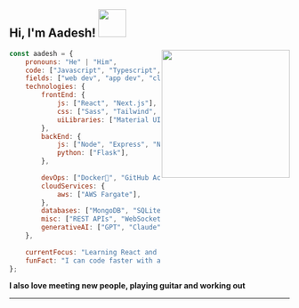 <h2> Hi, I'm Aadesh! <img src="https://media.giphy.com/media/mGcNjsfWAjY5AEZNw6/giphy.gif" width="50"></h2>
<img align='right' src="[https://media.giphy.com/media/ieyl9zmCjO4b4t6qoY/giphy.gif](https://camo.githubusercontent.com/7cab7453b50c32be4c3605a42cb5e509644666999796555e759d06a9facf6b4a/68747470733a2f2f63646e2e6472696262626c652e636f6d2f75736572732f323133313939332f73637265656e73686f74732f343934383733362f74686f75676874776f726b732d6769665f6472696262626c652e676966)" width="230">



```javascript
const aadesh = {
    pronouns: "He" | "Him",
    code: ["Javascript", "Typescript", "HTML", "CSS", "Ruby", "Python", "Java", "C", "C++", "PHP", "Rust", "Golang", "SQL"],
    fields: ["web dev", "app dev", "cloud computing", "UI/UX", "tech trends"],
    technologies: {
        frontEnd: {
            js: ["React", "Next.js"],
            css: ["Sass", "Tailwind", "Bootstrap"],
            uiLibraries: ["Material UI", "Chakra UI"],
        },
        backEnd: {
            js: ["Node", "Express", "NestJS"],
            python: ["Flask"],
        },
        
        devOps: ["Docker🐳", "GitHub Actions"],
        cloudServices: {
            aws: ["AWS Fargate"],
        },
        databases: ["MongoDB", "SQLite", "Firebase Realtime DB", "redis", "MS Access"],
        misc: ["REST APIs", "WebSockets"],
        generativeAI: ["GPT", "Claude"],
    },
    
    currentFocus: "Learning React and Tailwind",
    funFact: "I can code faster with a monster in hand!"
};
```

<b>I also love meeting new people, playing guitar and working out </b>

---

